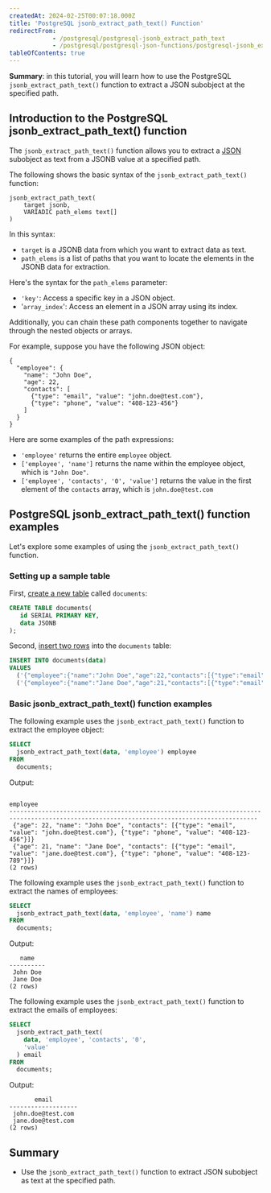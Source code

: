 ```yaml
---
createdAt: 2024-02-25T00:07:18.000Z
title: 'PostgreSQL jsonb_extract_path_text() Function'
redirectFrom:
            - /postgresql/postgresql-jsonb_extract_path_text 
            - /postgresql/postgresql-json-functions/postgresql-jsonb_extract_path_text
tableOfContents: true
---
```


**Summary**: in this tutorial, you will learn how to use the PostgreSQL `jsonb_extract_path_text()` function to extract a JSON subobject at the specified path.

## Introduction to the PostgreSQL jsonb_extract_path_text() function

The `jsonb_extract_path_text()` function allows you to extract a [JSON](/postgresql/postgresql-json) subobject as text from a JSONB value at a specified path.

The following shows the basic syntax of the `jsonb_extract_path_text()` function:

```
jsonb_extract_path_text(
    target jsonb,
    VARIADIC path_elems text[]
)
```

In this syntax:

- `target` is a JSONB data from which you want to extract data as text.
- `path_elems` is a list of paths that you want to locate the elements in the JSONB data for extraction.

Here's the syntax for the `path_elems` parameter:

- `'key'`: Access a specific key in a JSON object.
- '`array_index`': Access an element in a JSON array using its index.

Additionally, you can chain these path components together to navigate through the nested objects or arrays.

For example, suppose you have the following JSON object:

```
{
  "employee": {
    "name": "John Doe",
    "age": 22,
    "contacts": [
      {"type": "email", "value": "john.doe@test.com"},
      {"type": "phone", "value": "408-123-456"}
    ]
  }
}
```

Here are some examples of the path expressions:

- `'employee'` returns the entire `employee` object.
- `['employee', 'name']` returns the name within the employee object, which is `"John Doe"`.
- `['employee', 'contacts', '0', 'value']` returns the value in the first element of the `contacts` array, which is `john.doe@test.com`

## PostgreSQL jsonb_extract_path_text() function examples

Let's explore some examples of using the `jsonb_extract_path_text()` function.

### Setting up a sample table

First, [create a new table](/postgresql/postgresql-create-table) called `documents`:

```sql
CREATE TABLE documents(
   id SERIAL PRIMARY KEY,
   data JSONB
);
```

Second, [insert two rows](/postgresql/postgresql-insert) into the `documents` table:

```sql
INSERT INTO documents(data)
VALUES
  ('{"employee":{"name":"John Doe","age":22,"contacts":[{"type":"email","value":"john.doe@test.com"},{"type":"phone","value":"408-123-456"}]}}'),
  ('{"employee":{"name":"Jane Doe","age":21,"contacts":[{"type":"email","value":"jane.doe@test.com"},{"type":"phone","value":"408-123-789"}]}}');
```

### Basic jsonb_extract_path_text() function examples

The following example uses the `jsonb_extract_path_text()` function to extract the employee object:

```sql
SELECT
  jsonb_extract_path_text(data, 'employee') employee
FROM
  documents;
```

Output:

```
                                                                 employee
-------------------------------------------------------------------------------------------------------------------------------------------
 {"age": 22, "name": "John Doe", "contacts": [{"type": "email", "value": "john.doe@test.com"}, {"type": "phone", "value": "408-123-456"}]}
 {"age": 21, "name": "Jane Doe", "contacts": [{"type": "email", "value": "jane.doe@test.com"}, {"type": "phone", "value": "408-123-789"}]}
(2 rows)
```

The following example uses the `jsonb_extract_path_text()` function to extract the names of employees:

```sql
SELECT
  jsonb_extract_path_text(data, 'employee', 'name') name
FROM
  documents;
```

Output:

```
   name
----------
 John Doe
 Jane Doe
(2 rows)
```

The following example uses the `jsonb_extract_path_text()` function to extract the emails of employees:

```sql
SELECT
  jsonb_extract_path_text(
    data, 'employee', 'contacts', '0',
    'value'
  ) email
FROM
  documents;
```

Output:

```
       email
-------------------
 john.doe@test.com
 jane.doe@test.com
(2 rows)
```

## Summary

- Use the `jsonb_extract_path_text()` function to extract JSON subobject as text at the specified path.
